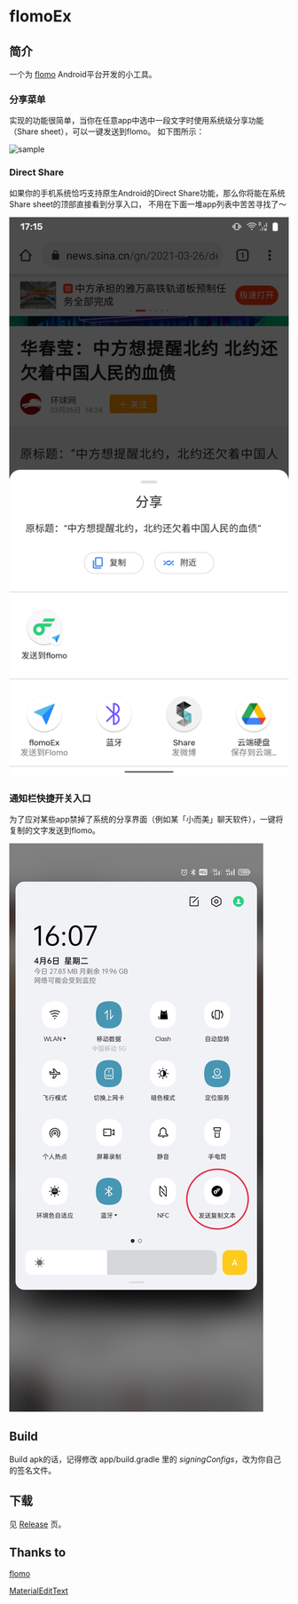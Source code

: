 # flomoEx

## 简介
一个为 [flomo](https://flomoapp.com/) Android平台开发的小工具。

### 分享菜单
实现的功能很简单，当你在任意app中选中一段文字时使用系统级分享功能（Share sheet），可以一键发送到flomo。
如下图所示：

![sample](./sample_images/sample.gif)

### Direct Share
如果你的手机系统恰巧支持原生Android的Direct Share功能，那么你将能在系统Share sheet的顶部直接看到分享入口，
不用在下面一堆app列表中苦苦寻找了～

![sample2](./sample_images/sample2.png)

### 通知栏快捷开关入口
为了应对某些app禁掉了系统的分享界面（例如某「小而美」聊天软件），一键将复制的文字发送到flomo。

![sample3](./sample_images/quick_setting.jpg)

## Build
Build apk的话，记得修改 app/build.gradle 里的 *signingConfigs*，改为你自己的签名文件。

## 下载
见 [Release](https://github.com/wuzeyou/flomoEx/releases) 页。

## Thanks to
[flomo](https://flomoapp.com/)

[MaterialEditText](https://github.com/rengwuxian/MaterialEditText)